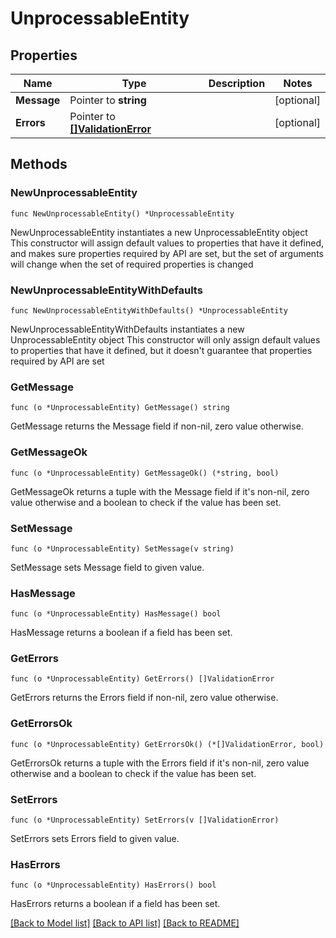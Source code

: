 # UnprocessableEntity

## Properties

Name | Type | Description | Notes
------------ | ------------- | ------------- | -------------
**Message** | Pointer to **string** |  | [optional] 
**Errors** | Pointer to [**[]ValidationError**](ValidationError.md) |  | [optional] 

## Methods

### NewUnprocessableEntity

`func NewUnprocessableEntity() *UnprocessableEntity`

NewUnprocessableEntity instantiates a new UnprocessableEntity object
This constructor will assign default values to properties that have it defined,
and makes sure properties required by API are set, but the set of arguments
will change when the set of required properties is changed

### NewUnprocessableEntityWithDefaults

`func NewUnprocessableEntityWithDefaults() *UnprocessableEntity`

NewUnprocessableEntityWithDefaults instantiates a new UnprocessableEntity object
This constructor will only assign default values to properties that have it defined,
but it doesn't guarantee that properties required by API are set

### GetMessage

`func (o *UnprocessableEntity) GetMessage() string`

GetMessage returns the Message field if non-nil, zero value otherwise.

### GetMessageOk

`func (o *UnprocessableEntity) GetMessageOk() (*string, bool)`

GetMessageOk returns a tuple with the Message field if it's non-nil, zero value otherwise
and a boolean to check if the value has been set.

### SetMessage

`func (o *UnprocessableEntity) SetMessage(v string)`

SetMessage sets Message field to given value.

### HasMessage

`func (o *UnprocessableEntity) HasMessage() bool`

HasMessage returns a boolean if a field has been set.

### GetErrors

`func (o *UnprocessableEntity) GetErrors() []ValidationError`

GetErrors returns the Errors field if non-nil, zero value otherwise.

### GetErrorsOk

`func (o *UnprocessableEntity) GetErrorsOk() (*[]ValidationError, bool)`

GetErrorsOk returns a tuple with the Errors field if it's non-nil, zero value otherwise
and a boolean to check if the value has been set.

### SetErrors

`func (o *UnprocessableEntity) SetErrors(v []ValidationError)`

SetErrors sets Errors field to given value.

### HasErrors

`func (o *UnprocessableEntity) HasErrors() bool`

HasErrors returns a boolean if a field has been set.


[[Back to Model list]](../README.md#documentation-for-models) [[Back to API list]](../README.md#documentation-for-api-endpoints) [[Back to README]](../README.md)


